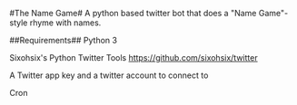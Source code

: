 #The Name Game#
A python based twitter bot that does a "Name Game"-style rhyme with names.

##Requirements##
Python 3

Sixohsix's Python Twitter Tools https://github.com/sixohsix/twitter

A Twitter app key and a twitter account to connect to

Cron
